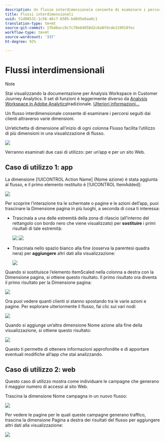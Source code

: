 ```yaml
---
description: Un flusso interdimensionale consente di esaminare i percorsi seguiti dai clienti attraverso varie dimensioni.
title: Flussi interdimensionali
uuid: 51d08531-1c56-46c7-b505-bd8d5e6aa6c1
translation-type: tm+mt
source-git-commit: 1fb46acc9c7c70e64058d2c6a8fdcde119910fec
workflow-type: tm+mt
source-wordcount: '337'
ht-degree: 92%

---
```



# Flussi interdimensionali

>[!NOTE]
>
>Stai visualizzando la documentazione per  Analysis Workspace in Customer Journey Analytics. Il set di funzioni è leggermente diverso da [Analysis Workspace in Adobe  Analytics](https://docs.adobe.com/content/help/it-IT/analytics/analyze/analysis-workspace/home.html)tradizionale. [Ulteriori informazioni...](/help/getting-started/cja-aa.md)

Un flusso interdimensionale consente di esaminare i percorsi seguiti dai clienti attraverso varie dimensioni.

Un’etichetta di dimensione all’inizio di ogni colonna Flusso facilita l’utilizzo di più dimensioni in una visualizzazione di flusso.

![](assets/flow.png)

Verranno esaminati due casi di utilizzo: per un’app e per un sito Web.

## Caso di utilizzo 1: app

La dimensione [!UICONTROL Action Name] (Nome azione) è stata aggiunta al flusso, e il primo elemento restituito è [!UICONTROL ItemAdded]:

![](assets/multi-dimensional-flow.png)

Per scoprire l’interazione tra le schermate o pagine e le azioni dell’app, puoi trascinare la Dimensione pagina in più luoghi, a seconda di cosa ti interessa:

* Trascinala a una delle estremità della zona di rilascio (all’interno del rettangolo con bordo nero che viene visualizzato) per **sostituire** i primi risultati di tale estremità:

   ![](assets/multi-dimensional-flow2.png) ![](assets/multi-dimensional-flow3.png)

* Trascinala nello spazio bianco alla fine (osserva la parentesi quadra nera) per **aggiungere** altri dati alla visualizzazione:

   ![](assets/multi-dimensional-flow4.png)

Quando si sostituisce l’elemento ItemScaled nella colonna a destra con la Dimensione pagina, si ottiene questo risultato. Il primo risultato ora diventa il primo risultato per la Dimensione pagina:

![](assets/multi-dimensional-flow5.png)

Ora puoi vedere quanti clienti si stanno spostando tra le varie azioni e pagine. Per esplorare ulteriormente il flusso, fai clic sui vari nodi:

![](assets/multi-dimensional-flow6.png)

Quando si aggiunge un’altra dimensione Nome azione alla fine della visualizzazione, si ottiene questo risultato:

![](assets/multi-dimensional-flow7.png)

Questo ti permette di ottenere informazioni approfondite e di apportare eventuali modifiche all’app che stai analizzando.

## Caso di utilizzo 2: web

Questo caso di utilizzo mostra come individuare le campagne che generano il maggior numero di accessi al sito Web.

Trascina la dimensione Nome campagna in un nuovo flusso:

![](assets/multi-dimensional-flow8.png)

Per vedere le pagine per le quali queste campagne generano traffico, trascina la dimensione Pagina a destra dei risultati del flusso per aggiungere altri dati alla visualizzazione:

![](assets/multi-dimensional-flow9.png)
